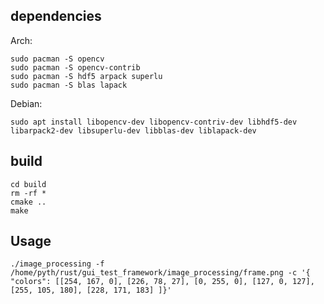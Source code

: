 ## dependencies

Arch:

``` 
sudo pacman -S opencv
sudo pacman -S opencv-contrib
sudo pacman -S hdf5 arpack superlu
sudo pacman -S blas lapack

```
Debian:

``` 
sudo apt install libopencv-dev libopencv-contriv-dev libhdf5-dev libarpack2-dev libsuperlu-dev libblas-dev liblapack-dev
```

## build
``` 
cd build
rm -rf *        
cmake ..
make
```

## Usage
``` 
./image_processing -f /home/pyth/rust/gui_test_framework/image_processing/frame.png -c '{ "colors": [[254, 167, 0], [226, 78, 27], [0, 255, 0], [127, 0, 127], [255, 105, 180], [228, 171, 183] ]}'
```

